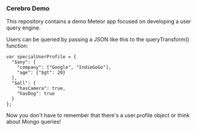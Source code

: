 ### Cerebro Demo

This repository contains a demo Meteor app focused on developing a user query engine. 

Users can be queried by passing a JSON like this to the queryTransform() function:

```
var specialUserProfile = {
  "$any": {
    "company": ["Google", "IndieGoGo"],
    "age": {"$gt": 20}
  },
  "$all": {
    "hasCamera": true,
    "hasDog": true
  }
};
```

Now you don't have to remember that there's a user.profile object or think about Mongo queries!